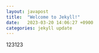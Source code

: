 ```yaml
---
layout: javapost
title:  "Welcome to Jekyll!"
date:   2023-03-20 14:06:27 +0900
categories: jekyll update
---
```

123123